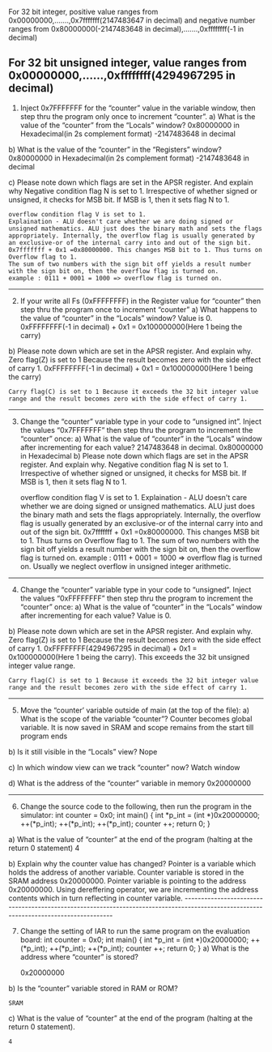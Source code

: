 For 32 bit integer, positive value ranges from 0x00000000,.......,0x7fffffff(2147483647 in decimal)
and negative number ranges from 0x80000000(-2147483648 in decimal),.......,0xffffffff(-1 in decimal)

For 32 bit unsigned integer, value ranges from 0x00000000,......,0xffffffff(4294967295 in decimal)
-------------------------------------------------------------------------------------------------------------------------------------

1. Inject 0x7FFFFFFF for the “counter” value in the variable window, then step thru the program 
only once to increment “counter”.
a) What is the value of the “counter” from the “Locals” window?
	0x80000000 in Hexadecimal(in 2s complement format)
	-2147483648 in decimal
	
b) What is the value of the “counter” in the “Registers” window?
	0x80000000 in Hexadecimal(in 2s complement format)
	-2147483648 in decimal

c) Please note down which flags are set in the APSR register. And explain why
	Negative condition flag N is set to 1. Irrespective of whether signed or unsigned, it checks for MSB bit. If MSB is 1, then it sets flag N to 1.

	overflow condition flag V is set to 1. 
	Explaination - ALU doesn't care whether we are doing signed or unsigned mathematics. ALU just does the binary math and sets the flags appropriately. Internally, the overflow flag is usually generated by an exclusive-or of the internal carry into and out of the sign bit. 0x7fffffff + 0x1 =0x80000000. This changes MSB bit to 1. Thus turns on Overflow flag to 1.
	The sum of two numbers with the sign bit off yields a result number with the sign bit on, then the overflow flag is turned on.
	example : 0111 + 0001 = 1000 => overflow flag is turned on.

----------------------------------------------------------------------------------------------------------------------------------------

2. If your write all Fs (0xFFFFFFFF) in the Register value for “counter” then step thru the program 
once to increment “counter”
a) What happens to the value of “counter” in the “Locals” window?
	Value is 0. 
	0xFFFFFFFF(-1 in decimal) + 0x1 = 0x100000000(Here 1 being the carry)

b) Please note down which are set in the APSR register. And explain why.
	Zero flag(Z) is set to 1 Because the result becomes zero with the side effect of carry 1. 0xFFFFFFFF(-1 in decimal) + 0x1 = 0x100000000(Here 1 being the carry)

	Carry flag(C) is set to 1 Because it exceeds the 32 bit integer value range and the result becomes zero with the side effect of carry 1.  

-------------------------------------------------------------------------------------------------------------------------------------------

3. Change the “counter” variable type in your code to “unsigned int”. Inject the values 
“0x7FFFFFFF” then step thru the program to increment the “counter” once:
a) What is the value of “counter” in the “Locals” window after incrementing for each value?
	2147483648 in decimal. 
	0x80000000 in Hexadecimal
b) Please note down which flags are set in the APSR register. And explain why.
	Negative condition flag N is set to 1. Irrespective of whether signed or unsigned, it checks for MSB bit. If MSB is 1, then it sets flag N to 1.

	overflow condition flag V is set to 1.
	Explaination - ALU doesn't care whether we are doing signed or unsigned mathematics. ALU just does the binary math and sets the flags appropriately. Internally, the overflow flag is usually generated by an exclusive-or of the internal carry into and out of the sign bit. 0x7fffffff + 0x1 =0x80000000. This changes MSB bit to 1. Thus turns on Overflow flag to 1.
	The sum of two numbers with the sign bit off yields a result number with the sign bit on, then the overflow flag is turned on.
	example : 0111 + 0001 = 1000 => overflow flag is turned on. Usually we neglect overflow in unsigned integer arithmetic.

----------------------------------------------------------------------------------------------------------------------------

4. Change the “counter” variable type in your code to “unsigned”. Inject the values “0xFFFFFFFF” 
then step thru the program to increment the “counter” once:
a) What is the value of “counter” in the “Locals” window after incrementing for each value?
	Value is 0. 

b) Please note down which are set in the APSR register. And explain why.
	Zero flag(Z) is set to 1 Because the result becomes zero with the side effect of carry 1. 0xFFFFFFFF(4294967295 in decimal) + 0x1 = 0x100000000(Here 1 being the carry). This exceeds the 32 bit unsigned integer value range.

	Carry flag(C) is set to 1 Because it exceeds the 32 bit integer value range and the result becomes zero with the side effect of carry 1.  

-------------------------------------------------------------------------------------------------------------------------------

5. Move the “counter’ variable outside of main (at the top of the file):
a) What is the scope of the variable “counter”?
	Counter becomes global variable. It is now saved in SRAM and scope remains from the start till program ends

b) Is it still visible in the “Locals” view?
	Nope

c) In which window view can we track “counter” now?
	Watch window

d) What is the address of the “counter” variable in memory
	0x20000000

----------------------------------------------------------------------------------------------------------------------------

6. Change the source code to the following, then run the program in the simulator:
	int counter = 0x0;
	int main() {
	int *p_int = (int *)0x20000000;
	++(*p_int);
	++(*p_int);
	++(*p_int);
	counter ++;
	return 0;
	}

a) What is the value of “counter” at the end of the program (halting at the return 0 statement)
	4
	
b) Explain why the counter value has changed?
	Pointer is a variable which holds the address of another variable. Counter variable is stored in the SRAM address 0x20000000. Pointer variable is pointing to the address 0x20000000. Using dereffering operator, we are incrementing the address contents which in turn reflecting in counter variable.
	--------------------------------------------------------------------------------------------------------------------------------------
	
	
7. Change the setting of IAR to run the same program on the evaluation board:
int counter = 0x0;
int main() {
int *p_int = (int *)0x20000000;
++(*p_int);
++(*p_int);
++(*p_int);
counter ++;
return 0;
}
a) What is the address where “counter” is stored?

	0x20000000 

b) Is the “counter” variable stored in RAM or ROM?

	SRAM

c) What is the value of “counter” at the end of the program (halting at the return 0
statement).

	4

